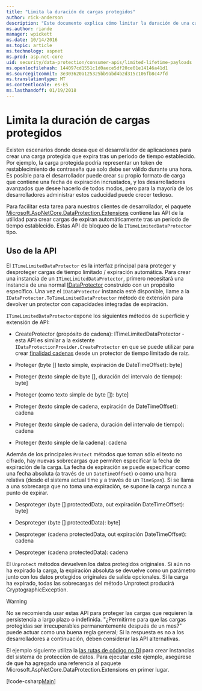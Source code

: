 ```yaml
---
title: "Limita la duración de cargas protegidos"
author: rick-anderson
description: "Este documento explica cómo limitar la duración de una carga protegida mediante la API de protección de datos de ASP.NET Core."
ms.author: riande
manager: wpickett
ms.date: 10/14/2016
ms.topic: article
ms.technology: aspnet
ms.prod: asp.net-core
uid: security/data-protection/consumer-apis/limited-lifetime-payloads
ms.openlocfilehash: 144097cd1551c1d0aece5df20ce01e14146a41d1
ms.sourcegitcommit: 3e303620a125325bb9abd4b2d315c106fb8c47fd
ms.translationtype: MT
ms.contentlocale: es-ES
ms.lasthandoff: 01/19/2018
---
```

# <a name="limiting-the-lifetime-of-protected-payloads"></a>Limita la duración de cargas protegidos

Existen escenarios donde desea que el desarrollador de aplicaciones para crear una carga protegida que expira tras un período de tiempo establecido. Por ejemplo, la carga protegida podría representar un token de restablecimiento de contraseña que solo debe ser válido durante una hora. Es posible para el desarrollador puede crear su propio formato de carga que contiene una fecha de expiración incrustados, y los desarrolladores avanzados que desee hacerlo de todos modos, pero para la mayoría de los desarrolladores administrar estos caducidad puede crecer tedioso.

Para facilitar esta tarea para nuestros clientes de desarrollador, el paquete [Microsoft.AspNetCore.DataProtection.Extensions](https://www.nuget.org/packages/Microsoft.AspNetCore.DataProtection.Extensions/) contiene las API de la utilidad para crear cargas de expiran automáticamente tras un período de tiempo establecido. Estas API de bloqueo de la `ITimeLimitedDataProtector` tipo.

## <a name="api-usage"></a>Uso de la API

El `ITimeLimitedDataProtector` es la interfaz principal para proteger y desproteger cargas de tiempo limitado / expiración automática. Para crear una instancia de un `ITimeLimitedDataProtector`, primero necesitará una instancia de una normal [IDataProtector](overview.md) construido con un propósito específico. Una vez el `IDataProtector` instancia esté disponible, llame a la `IDataProtector.ToTimeLimitedDataProtector` método de extensión para devolver un protector con capacidades integradas de expiración.

`ITimeLimitedDataProtector`expone los siguientes métodos de superficie y extensión de API:

* CreateProtector (propósito de cadena): ITimeLimitedDataProtector - esta API es similar a la existente `IDataProtectionProvider.CreateProtector` en que se puede utilizar para crear [finalidad cadenas](purpose-strings.md) desde un protector de tiempo limitado de raíz.

* Proteger (byte [] texto simple, expiración de DateTimeOffset): byte]

* Proteger (texto simple de byte [], duración del intervalo de tiempo): byte]

* Proteger (como texto simple de byte []): byte]

* Proteger (texto simple de cadena, expiración de DateTimeOffset): cadena

* Proteger (texto simple de cadena, duración del intervalo de tiempo): cadena

* Proteger (texto simple de la cadena): cadena

Además de los principales `Protect` métodos que toman sólo el texto no cifrado, hay nuevas sobrecargas que permiten especificar la fecha de expiración de la carga. La fecha de expiración se puede especificar como una fecha absoluta (a través de un `DateTimeOffset`) o como una hora relativa (desde el sistema actual time y a través de un `TimeSpan`). Si se llama a una sobrecarga que no toma una expiración, se supone la carga nunca a punto de expirar.

* Desproteger (byte [] protectedData, out expiración DateTimeOffset): byte]

* Desproteger (byte [] protectedData): byte]

* Desproteger (cadena protectedData, out expiración DateTimeOffset): cadena

* Desproteger (cadena protectedData): cadena

El `Unprotect` métodos devuelven los datos protegidos originales. Si aún no ha expirado la carga, la expiración absoluta se devuelve como un parámetro junto con los datos protegidos originales de salida opcionales. Si la carga ha expirado, todas las sobrecargas del método Unprotect producirá CryptographicException.

>[!WARNING]
> No se recomienda usar estas API para proteger las cargas que requieren la persistencia a largo plazo o indefinida. "¿Permitirme para que las cargas protegidas ser irrecuperables permanentemente después de un mes?" puede actuar como una buena regla general; Si la respuesta es no a los desarrolladores a continuación, deben considerar las API alternativas.

El ejemplo siguiente utiliza la [las rutas de código no DI](../configuration/non-di-scenarios.md) para crear instancias del sistema de protección de datos. Para ejecutar este ejemplo, asegúrese de que ha agregado una referencia al paquete Microsoft.AspNetCore.DataProtection.Extensions en primer lugar.

[!code-csharp[Main](limited-lifetime-payloads/samples/limitedlifetimepayloads.cs)]
